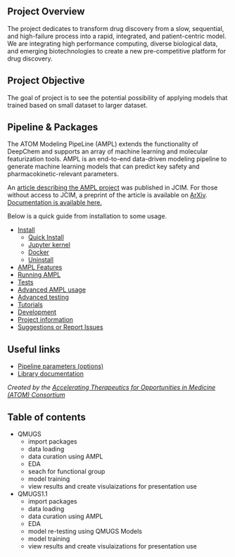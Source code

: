 ## Project Overview
The project dedicates to transform drug discovery from a slow, sequential, and high-failure process into a rapid, integrated, and patient-centric model. We are integrating high performance computing, diverse biological data, and emerging biotechnologies to create a new pre-competitive platform for drug discovery.

## Project Objective
The goal of project is to see the potential possibility of applying models that trained based on small dataset to larger dataset. <br>

## Pipeline & Packages
The ATOM Modeling PipeLine (AMPL) extends the functionality of DeepChem and supports an array of machine learning and molecular featurization tools. AMPL is an end-to-end data-driven modeling pipeline to generate machine learning models that can predict key safety and pharmacokinetic-relevant parameters. <br>

An [article describing the AMPL project](https://pubs.acs.org/doi/abs/10.1021/acs.jcim.9b01053) was published in JCIM. For those without access to JCIM, a preprint of the article is available on [ArXiv](http://arxiv.org/abs/1911.05211). [Documentation is available here.](https://ampl.readthedocs.io/en/latest/pipeline.html)

Below is a quick guide from installation to some usage.
- [Install](#install)
   - [Quick Install](#installation-quick-summary)
   - [Jupyter kernel](#create-jupyter-notebook-kernel-optional)
   - [Docker](#install-with-docker)
   - [Uninstall](#uninstall)
- [AMPL Features](#ampl-features)
- [Running AMPL](#running-ampl)
- [Tests](#tests)
- [Advanced AMPL usage](#advanced-ampl-usage)
- [Advanced testing](#advanced-testing)
- [Tutorials](#ampl-tutorials)
- [Development](#development)
- [Project information](#project-information)  
- [Suggestions or Report Issues](#suggestions-issues)

## Useful links
- [Pipeline parameters (options)](atomsci/ddm/docs/PARAMETERS.md)
- [Library documentation](https://ampl.readthedocs.io/en/latest/index.html)

*Created by the [Accelerating Therapeutics for Opportunities in Medicine (ATOM) Consortium](https://atomscience.org)*

## Table of contents
- QMUGS
    - import packages
    - data loading
    - data curation using AMPL
    - EDA
    - seach for functional group
    - model training
    - view results and create visulaizations for presentation use
- QMUGS1.1
    - import packages
    - data loading
    - data curation using AMPL
    - EDA
    - model re-testing using QMUGS Models
    - model training
    - view results and create visulaizations for presentation use
